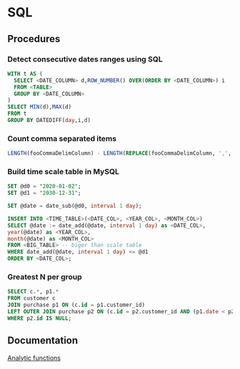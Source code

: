 # SQL

## Procedures

### Detect consecutive dates ranges using SQL

````sql
WITH t AS (
  SELECT <DATE_COLUMN> d,ROW_NUMBER() OVER(ORDER BY <DATE_COLUMN>) i
  FROM <TABLE>
  GROUP BY <DATE_COLUMN>
)
SELECT MIN(d),MAX(d)
FROM t
GROUP BY DATEDIFF(day,i,d)
````

### Count comma separated items

````sql
LENGTH(fooCommaDelimColumn) - LENGTH(REPLACE(fooCommaDelimColumn, ',', ''))
````

### Build time scale table in MySQL

````sql
SET @d0 = "2020-01-02";
SET @d1 = "2030-12-31";

SET @date = date_sub(@d0, interval 1 day);

INSERT INTO <TIME_TABLE>(<DATE_COL>, <YEAR_COL>, <MONTH_COL>)
SELECT @date := date_add(@date, interval 1 day) as <DATE_COL>,
year(@date) as <YEAR_COL>,
month(@date) as <MONTH_COL>
FROM <BIG_TABLE> -- biger than scale table
WHERE date_add(@date, interval 1 day) <= @d1
ORDER BY <DATE_COL>;

````

### Greatest N per group

````sql
SELECT c.*, p1.* 
FROM customer c 
JOIN purchase p1 ON (c.id = p1.customer_id) 
LEFT OUTER JOIN purchase p2 ON (c.id = p2.customer_id AND (p1.date < p2.date OR p1.date = p2.date AND p1.id < p2.id)) 
WHERE p2.id IS NULL;
````

## Documentation

[Analytic functions](https://blog.jooq.org/tag/analytic-functions/)